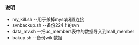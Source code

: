### 说明
* my_kill.sh      --用于杀掉mysql闲置连接<br/>
* svnbackup.sh    --备份224上的svn<br/>
* data_mv.sh      --把uc_members表中的数据导入到mall_member
* bakup.sh        --备份wiki数据
